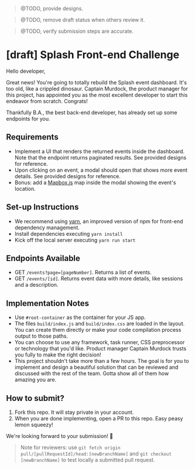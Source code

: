 > @TODO, provide designs.

> @TODO, remove draft status when others review it.

> @TODO, verify submission steps are accurate.

# [draft] Splash Front-end Challenge

Hello developer,

Great news! You're going to totally rebuild the Splash event dashboard. It's too old, like a crippled dinosaur. Captain Murdock, the product manager for this project, has appointed you as the most excellent developer to start this endeavor from scratch. Congrats!

Thankfully B.A., the best back-end developer, has already set up some endpoints for you.

## Requirements

* Implement a UI that renders the returned events inside the dashboard. Note that the endpoint returns paginated results. See provided designs for reference.
* Upon clicking on an event, a modal should open that shows more event details. See provided designs for reference.
* Bonus: add a [Mapbox.js](https://www.mapbox.com/) map inside the modal showing the event's location.

## Set-up Instructions

* We recommend using [yarn](https://yarnpkg.com/en/), an improved version of npm for front-end dependency management.
* Install dependencies executing `yarn install`
* Kick off the local server executing `yarn run start`

## Endpoints Available

* GET `/events?page=[pageNumber]`. Returns a list of events.
* GET `/events/[id]`. Returns event data with more details, like sessions and a description.

## Implementation Notes

* Use `#root-container` as the container for your JS app.
* The files `build/index.js` and `build/index.css` are loaded in the layout. You can create them directly or make your code compilation process output to those paths.
* You can choose to use any framework, task runner, CSS preprocessor or technology that you'd like. Product manager Captain Murdock trusts you fully to make the right decision!
* This project shouldn't take more than a few hours. The goal is for you to implement and design a beautiful solution that can be reviewed and discussed with the rest of the team. Gotta show all of them how amazing you are.

## How to submit?

1. Fork this repo. It will stay private in your account.
2. When you are done implementing, open a PR to this repo. Easy peasy lemon squeezy!

We're looking forward to your submission! 🚀

> Note for reviewers: use `git fetch origin pull/[pullRequestId]/head:[newBranchName]` and `git checkout [newBranchName]` to test locally a submitted pull request.
